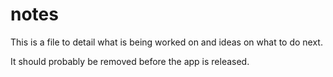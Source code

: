 # notes

This is a file to detail what is being worked on and ideas on what to do next.

It should probably be removed before the app is released.
